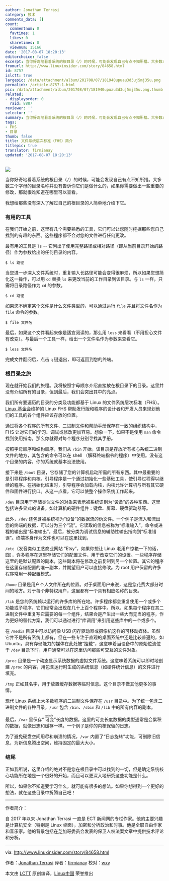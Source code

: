 ```yaml
---
author: Jonathan Terrasi
category: 技术
comments_data: []
count:
  commentnum: 0
  favtimes: 1
  likes: 0
  sharetimes: 0
  viewnum: 15166
date: '2017-08-07 18:20:13'
editorchoice: false
excerpt: 当你好奇地看着系统的根目录（/）的时候，可能会发现自己有点不知所措。大多数三个字母的目录名称并没有告诉你它们是做什么的，如果你需要做出一些重要的修改，那就很难知道在哪里可以查看。
fromurl: http://www.linuxinsider.com/story/84658.html
id: 8757
islctt: true
largepic: /data/attachment/album/201708/07/181940upuau3d3uj5mj35u.png
permalink: /article-8757-1.html
pic: /data/attachment/album/201708/07/181940upuau3d3uj5mj35u.png.thumb.jpg
related:
- displayorder: 0
  raid: 8887
reviewer: ''
selector: ''
summary: 当你好奇地看着系统的根目录（/）的时候，可能会发现自己有点不知所措。大多数三个字母的目录名称并没有告诉你它们是做什么的，如果你需要做出一些重要的修改，那就很难知道在哪里可以查看。
tags:
- FHS
- 目录
thumb: false
title: 文件系统层次标准（FHS）简介
titlepic: true
translator: firmianay
updated: '2017-08-07 18:20:13'
---
```


![](/data/attachment/album/201708/07/181940upuau3d3uj5mj35u.png)


当你好奇地看着系统的根目录（`/`）的时候，可能会发现自己有点不知所措。大多数三个字母的目录名称并没有告诉你它们是做什么的，如果你需要做出一些重要的修改，那就很难知道在哪里可以查看。


我想给那些没有深入了解过自己的根目录的人简单地介绍下它。


### 有用的工具


在我们开始之前，这里有几个需要熟悉的工具，它们可以让您随时挖掘那些您自己找到的有趣的东西。这些程序都不会对您的文件进行任何更改。


最有用的工具是 `ls` -- 它列出了使用完整路径或相对路径（即从当前目录开始的路径）作为参数给出的任何目录的内容。



```
$ ls 路径

```

当您进一步深入文件系统时，重复输入长路径可能会变得很麻烦，所以如果您想简化这一操作，可以用 `cd` 替换 `ls` 来更改当前的工作目录到该目录。与 `ls` 一样，只需将目录路径作为 `cd` 的参数。



```
$ cd 路径

```

如果您不确定某个文件是什么文件类型的，可以通过运行 `file` 并且将文件名作为 `file` 命令的参数。



```
$ file 文件名

```

最后，如果这个文件看起来像是适宜阅读的，那么用 `less` 来看看（不用担心文件有改变）。与最后一个工具一样，给出一个文件名作为参数来查看它。



```
$ less 文件名

```

完成文件翻阅后，点击 `q` 键退出，即可返回到您的终端。


### 根目录之旅


现在就开始我们的旅程。我将按照字母顺序介绍直接放在根目录下的目录。这里并没有介绍所有的目录，但到最后，我们会突出其中的亮点。


我们所有要遍历的目录的分类及功能都基于 Linux 的文件系统层次标准（FHS）。[Linux 基金会](http://www.linuxfoundation.org/)维护的 Linux FHS 帮助发行版和程序的设计者和开发人员来规划他们的工具的各个组件应该存放的位置。


通过将各个程序的所有文件、二进制文件和帮助手册保存在一致的组织结构中，FHS 让对它们的学习、调试或修改更加容易。想象一下，如果不是使用 `man` 命令找到使用指南，那么你就得对每个程序分别寻找其手册。


按照字母顺序和结构顺序，我们从 `/bin` 开始。该目录是存放所有核心系统二进制文件的地方，其包含的命令可以在 shell （解释终端指令的程序）中使用。没有这个目录的内容，你的系统就基本没法使用。


接下来是 `/boot` 目录，它存储了您的计算机启动所需的所有东西。其中最重要的是引导程序和内核。引导程序是一个通过初始化一些基础工具，使引导过程得以继续的程序。在初始化结束时，引导程序会加载内核，内核允许计算机与所有其它硬件和固件进行接口。从这一点看，它可以使整个操作系统工作起来。


`/dev` 目录用于存储类似文件的对象来表示被系统识别为“设备”的各种东西。这里包括许多显式的设备，如计算机的硬件组件：键盘、屏幕、硬盘驱动器等。


此外，`/dev` 还包含被系统视为“设备”的数据流的伪文件。一个例子是流入和流出您的终端的数据，可以分为三个“流”。它读取的信息被称为“标准输入”。命令或进程的输出是“标准输出”。最后，被分类为调试信息的辅助性输出指向到“标准错误”。终端本身作为文件也可以在这里找到。


`/etc`（发音类似工艺商业网站 “Etsy”，如果你想让 Linux 老用户惊艳一下的话，囧），许多程序在这里存储它们的配置文件，用于改变它们的设置。一些程序存储这里的是默认配置的副本，这些副本将在修改之前复制到另一个位置。其它的程序在这里存储配置的唯一副本，并期望用户可以直接修改。为 root 用户保留的许多程序常用一种配置模式。


`/home` 目录是用户个人文件所在的位置。对于桌面用户来说，这是您花费大部分时间的地方。对于每个非特权用户，这里都有一个具有相应名称的目录。


`/lib` 是您的系统赖以运行的许多库的所在地。许多程序都会重复使用一个或多个功能或子程序，它们经常会出现在几十上百个程序中。所以，如果每个程序在其二进制文件中重复写它需要的每一个组件，结果会是产生出一些大而无当的程序，作为更好的替代方案，我们可以通过进行“库调用”来引用这些库中的一个或多个。


在 `/media` 目录中可以访问像 USB 闪存驱动器或摄像机这样的可移动媒体。虽然它并不是所有系统上都有，但在一些专注于直观的桌面系统中还是比较普遍的，如 Ubuntu。具有存储能力的媒体在此处被“挂载”，这意味着当设备中的原始位流位于 `/dev` 目录下时，用户通常可以在这里访问那些可交互的文件对象。


`/proc` 目录是一个动态显示系统数据的虚拟文件系统。这意味着系统可以即时地创建 `/proc` 的内容，用包含运行时生成的系统信息（如硬件统计信息）的文件进行填充。


`/tmp` 正如其名字，用于放置缓存数据等临时信息。这个目录不做其他更多的事情。


现代 Linux 系统上大多数程序的二进制文件保存在 `/usr` 目录中。为了统一包含二进制文件的各种目录，`/usr` 包含 `/bin`、`/sbin` 和 `/lib` 中的所有内容的副本。


最后，`/var` 里保存“<ruby> 可变 <rt>  variable </rt></ruby>”长度的数据。这里的可变长度数据的类型通常是会累积的数据，就像日志和缓存一样。一个例子是你的内核保留的日志。


为了避免硬盘空间用尽和崩溃的情况，`/var` 内置了“日志旋转”功能，可删除旧信息，为新信息腾出空间，维持固定的最大大小。


### 结尾


正如我所说，这里介绍的绝对不是您在根目录中可以找到的一切，但是确定系统核心功能所在地是一个很好的开始，而且可以更深入地研究这些功能是什么。


所以，如果你不知道要学习什么，就可能有很多的想法。如果你想得到一个更好的想法，就在这些目录中折腾自己吧！




---


作者简介：


自 2017 年以来 Jonathan Terrasi 一直是 ECT 新闻网的专栏作家。他的主要兴趣是计算机安全（特别是 Linux 桌面），加密和分析政治和时事。他是全职自由作家和音乐家。他的背景包括在芝加哥委员会发表的保卫人权法案文章中提供技术评论和分析。




---


via: <http://www.linuxinsider.com/story/84658.html>


作者：[Jonathan Terrasi](http://www.linuxinsider.com/perl/mailit/?id=84658) 译者：[firmianay](https://github.com/firmianay) 校对：[wxy](https://github.com/wxy)


本文由 [LCTT](https://github.com/LCTT/TranslateProject) 原创编译，[Linux中国](https://linux.cn/) 荣誉推出
